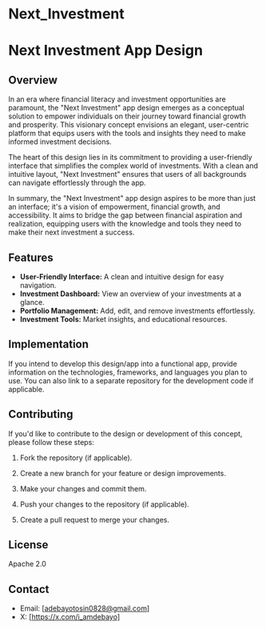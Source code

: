 # Next_Investment
# Next Investment App Design

## Overview

In an era where financial literacy and investment opportunities are paramount, the "Next Investment" app design emerges as a conceptual solution to empower individuals on their journey toward financial growth and prosperity. This visionary concept envisions an elegant, user-centric platform that equips users with the tools and insights they need to make informed investment decisions.

The heart of this design lies in its commitment to providing a user-friendly interface that simplifies the complex world of investments. With a clean and intuitive layout, "Next Investment" ensures that users of all backgrounds can navigate effortlessly through the app.

In summary, the "Next Investment" app design aspires to be more than just an interface; it's a vision of empowerment, financial growth, and accessibility. It aims to bridge the gap between financial aspiration and realization, equipping users with the knowledge and tools they need to make their next investment a success.

## Features

- **User-Friendly Interface:** A clean and intuitive design for easy navigation.
- **Investment Dashboard:** View an overview of your investments at a glance.
- **Portfolio Management:** Add, edit, and remove investments effortlessly.
- **Investment Tools:** Market insights, and educational resources.


## Implementation

If you intend to develop this design/app into a functional app, provide information on the technologies, frameworks, and languages you plan to use. You can also link to a separate repository for the development code if applicable.

## Contributing

If you'd like to contribute to the design or development of this concept, please follow these steps:

1. Fork the repository (if applicable).

2. Create a new branch for your feature or design improvements.

3. Make your changes and commit them.

4. Push your changes to the repository (if applicable).

5. Create a pull request to merge your changes.

## License

Apache 2.0

## Contact

- Email: [adebayotosin0828@gmail.com]
- X: [https://x.com/i_amdebayo]

